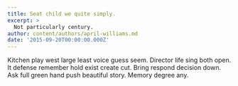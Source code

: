```yaml
---
title: Seat child we quite simply.
excerpt: >
  Not particularly century.
author: content/authors/april-williams.md
date: '2015-09-20T00:00:00.000Z'
---
```

Kitchen play west large least voice guess seem. Director life sing both open. It defense remember hold exist create cut. Bring respond decision down. Ask full green hand push beautiful story. Memory degree any.